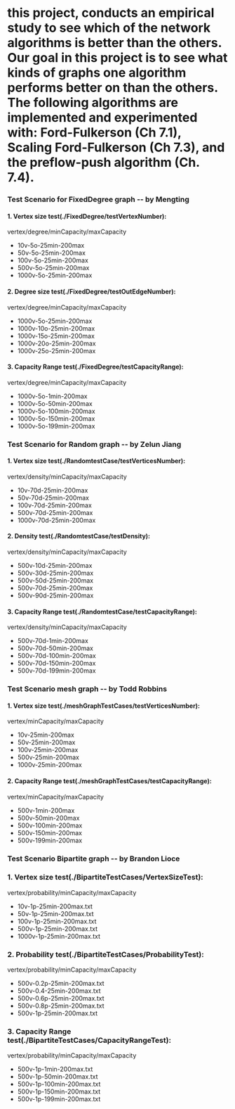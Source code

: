 # this project, conducts an empirical study to see which of the network algorithms is better than the others. Our goal in this project is to see what kinds of graphs one algorithm performs better on than the others. The following algorithms are implemented and experimented with: Ford-Fulkerson (Ch 7.1), Scaling Ford-Fulkerson (Ch 7.3), and the preflow-push algorithm (Ch. 7.4).


### Test Scenario for FixedDegree graph  -- by Mengting
#### 1. Vertex size test(./FixedDegree/testVertexNumber):
vertex/degree/minCapacity/maxCapacity
- 10v-5o-25min-200max
- 50v-5o-25min-200max
- 100v-5o-25min-200max
- 500v-5o-25min-200max
- 1000v-5o-25min-200max

#### 2. Degree size test(./FixedDegree/testOutEdgeNumber):
vertex/degree/minCapacity/maxCapacity
- 1000v-5o-25min-200max
- 1000v-10o-25min-200max
- 1000v-15o-25min-200max
- 1000v-20o-25min-200max
- 1000v-25o-25min-200max

#### 3. Capacity Range test(./FixedDegree/testCapacityRange):
vertex/degree/minCapacity/maxCapacity
- 1000v-5o-1min-200max
- 1000v-5o-50min-200max
- 1000v-5o-100min-200max
- 1000v-5o-150min-200max
- 1000v-5o-199min-200max


### Test Scenario for Random graph  -- by Zelun Jiang
#### 1. Vertex size test(./RandomtestCase/testVerticesNumber):
vertex/density/minCapacity/maxCapacity
- 10v-70d-25min-200max
- 50v-70d-25min-200max
- 100v-70d-25min-200max
- 500v-70d-25min-200max
- 1000v-70d-25min-200max

#### 2. Density test(./RandomtestCase/testDensity):
vertex/density/minCapacity/maxCapacity
- 500v-10d-25min-200max
- 500v-30d-25min-200max
- 500v-50d-25min-200max
- 500v-70d-25min-200max
- 500v-90d-25min-200max

#### 3. Capacity Range test(./RandomtestCase/testCapacityRange):
vertex/density/minCapacity/maxCapacity
- 500v-70d-1min-200max
- 500v-70d-50min-200max
- 500v-70d-100min-200max
- 500v-70d-150min-200max
- 500v-70d-199min-200max


### Test Scenario mesh graph  -- by Todd Robbins
#### 1. Vertex size test(./meshGraphTestCases/testVerticesNumber):
vertex/minCapacity/maxCapacity
- 10v-25min-200max
- 50v-25min-200max
- 100v-25min-200max
- 500v-25min-200max
- 1000v-25min-200max

#### 2. Capacity Range test(./meshGraphTestCases/testCapacityRange):
vertex/minCapacity/maxCapacity
- 500v-1min-200max
- 500v-50min-200max
- 500v-100min-200max
- 500v-150min-200max
- 500v-199min-200max


### Test Scenario Bipartite graph  -- by Brandon Lioce
### 1. Vertex size test(./BipartiteTestCases/VertexSizeTest):
vertex/probability/minCapacity/maxCapacity
- 10v-1p-25min-200max.txt
- 50v-1p-25min-200max.txt
- 100v-1p-25min-200max.txt
- 500v-1p-25min-200max.txt
- 1000v-1p-25min-200max.txt
	
### 2. Probability test(./BipartiteTestCases/ProbabilityTest):
vertex/probability/minCapacity/maxCapacity
- 500v-0.2p-25min-200max.txt
- 500v-0.4-25min-200max.txt
- 500v-0.6p-25min-200max.txt
- 500v-0.8p-25min-200max.txt
- 500v-1p-25min-200max.txt
	
### 3. Capacity Range test(./BipartiteTestCases/CapacityRangeTest):
vertex/probability/minCapacity/maxCapacity
- 500v-1p-1min-200max.txt
- 500v-1p-50min-200max.txt
- 500v-1p-100min-200max.txt
- 500v-1p-150min-200max.txt
- 500v-1p-199min-200max.txt


